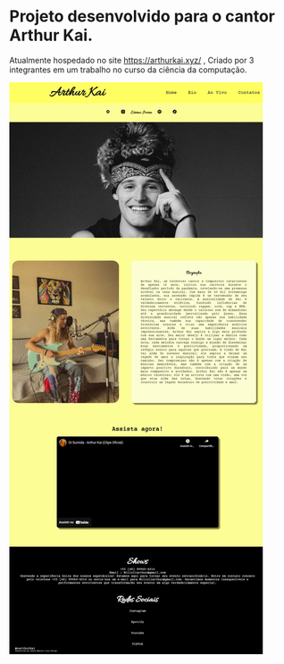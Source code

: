 # Projeto desenvolvido para o cantor Arthur Kai.
 Atualmente hospedado no site https://arthurkai.xyz/ , Criado por 3 integrantes em um trabalho no curso da ciência da computação.

![Foto Demonstração](fotopreview.jpeg)
